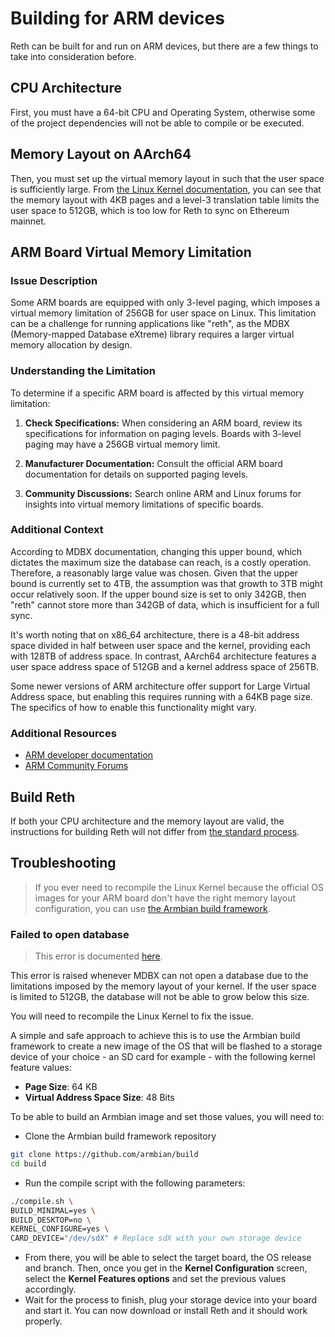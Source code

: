 # Building for ARM devices

Reth can be built for and run on ARM devices, but there are a few things to take into consideration before.

## CPU Architecture

First, you must have a 64-bit CPU and Operating System, otherwise some of the project dependencies will not be able to compile or be executed.

## Memory Layout on AArch64

Then, you must set up the virtual memory layout in such that the user space is sufficiently large.
From [the Linux Kernel documentation](https://www.kernel.org/doc/html/v5.3/arm64/memory.html#:~:text=AArch64%20Linux%20uses%20either%203,for%20both%20user%20and%20kernel.), you can see that the memory layout with 4KB pages and a level-3 translation table limits the user space to 512GB, which is too low for Reth to sync on Ethereum mainnet.

## ARM Board Virtual Memory Limitation

### Issue Description

Some ARM boards are equipped with only 3-level paging, which imposes a virtual memory limitation of 256GB for user space on Linux. This limitation can be a challenge for running applications like "reth", as the MDBX (Memory-mapped Database eXtreme) library requires a larger virtual memory allocation by design.

### Understanding the Limitation

To determine if a specific ARM board is affected by this virtual memory limitation:

1. **Check Specifications:** When considering an ARM board, review its specifications for information on paging levels. Boards with 3-level paging may have a 256GB virtual memory limit.

2. **Manufacturer Documentation:** Consult the official ARM board documentation for details on supported paging levels.

3. **Community Discussions:** Search online ARM and Linux forums for insights into virtual memory limitations of specific boards.

### Additional Context

According to MDBX documentation, changing this upper bound, which dictates the maximum size the database can reach, is a costly operation. Therefore, a reasonably large value was chosen. Given that the upper bound is currently set to 4TB, the assumption was that growth to 3TB might occur relatively soon. If the upper bound size is set to only 342GB, then "reth" cannot store more than 342GB of data, which is insufficient for a full sync.

It's worth noting that on x86_64 architecture, there is a 48-bit address space divided in half between user space and the kernel, providing each with 128TB of address space. In contrast, AArch64 architecture features a user space address space of 512GB and a kernel address space of 256TB.

Some newer versions of ARM architecture offer support for Large Virtual Address space, but enabling this requires running with a 64KB page size. The specifics of how to enable this functionality might vary.

### Additional Resources

- [ARM developer documentation](https://developer.arm.com/documentation/ddi0406/cb/Appendixes/ARMv4-and-ARMv5-Differences/System-level-memory-model/Virtual-memory-support)
- [ARM Community Forums](https://developer.arm.com/community)

## Build Reth

If both your CPU architecture and the memory layout are valid, the instructions for building Reth will not differ from [the standard process](https://paradigmxyz.github.io/reth/installation/source.html).

## Troubleshooting

> If you ever need to recompile the Linux Kernel because the official OS images for your ARM board don't have the right memory layout configuration, you can use [the Armbian build framework](https://github.com/armbian/build).

### Failed to open database

> This error is documented [here](https://github.com/paradigmxyz/reth/issues/2211).

This error is raised whenever MDBX can not open a database due to the limitations imposed by the memory layout of your kernel. If the user space is limited to 512GB, the database will not be able to grow below this size.

You will need to recompile the Linux Kernel to fix the issue.

A simple and safe approach to achieve this is to use the Armbian build framework to create a new image of the OS that will be flashed to a storage device of your choice - an SD card for example - with the following kernel feature values:
- **Page Size**: 64 KB
- **Virtual Address Space Size**: 48 Bits

To be able to build an Armbian image and set those values, you will need to:
- Clone the Armbian build framework repository
```bash
git clone https://github.com/armbian/build
cd build
```
- Run the compile script with the following parameters:
```bash
./compile.sh \
BUILD_MINIMAL=yes \
BUILD_DESKTOP=no \
KERNEL_CONFIGURE=yes \
CARD_DEVICE="/dev/sdX" # Replace sdX with your own storage device
```
- From there, you will be able to select the target board, the OS release and branch. Then, once you get in the **Kernel Configuration** screen, select the **Kernel Features options** and set the previous values accordingly.
- Wait for the process to finish, plug your storage device into your board and start it. You can now download or install Reth and it should work properly.
